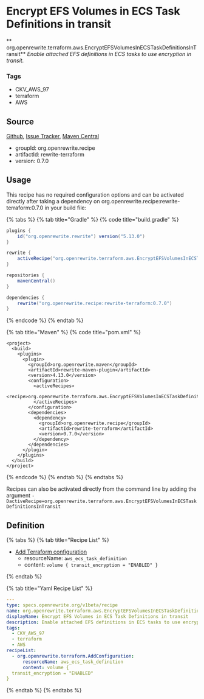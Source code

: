 # Encrypt EFS Volumes in ECS Task Definitions in transit

** org.openrewrite.terraform.aws.EncryptEFSVolumesInECSTaskDefinitionsInTransit**
_Enable attached EFS definitions in ECS tasks to use encryption in transit._

### Tags

* CKV_AWS_97
* terraform
* AWS

## Source

[Github](https://github.com/openrewrite/rewrite-terraform), [Issue Tracker](https://github.com/openrewrite/rewrite-terraform/issues), [Maven Central](https://search.maven.org/artifact/org.openrewrite.recipe/rewrite-terraform/0.7.0/jar)

* groupId: org.openrewrite.recipe
* artifactId: rewrite-terraform
* version: 0.7.0


## Usage

This recipe has no required configuration options and can be activated directly after taking a dependency on org.openrewrite.recipe:rewrite-terraform:0.7.0 in your build file:

{% tabs %}
{% tab title="Gradle" %}
{% code title="build.gradle" %}
```groovy
plugins {
    id("org.openrewrite.rewrite") version("5.13.0")
}

rewrite {
    activeRecipe("org.openrewrite.terraform.aws.EncryptEFSVolumesInECSTaskDefinitionsInTransit")
}

repositories {
    mavenCentral()
}

dependencies {
    rewrite("org.openrewrite.recipe:rewrite-terraform:0.7.0")
}
```
{% endcode %}
{% endtab %}

{% tab title="Maven" %}
{% code title="pom.xml" %}
```markup
<project>
  <build>
    <plugins>
      <plugin>
        <groupId>org.openrewrite.maven</groupId>
        <artifactId>rewrite-maven-plugin</artifactId>
        <version>4.13.0</version>
        <configuration>
          <activeRecipes>
            <recipe>org.openrewrite.terraform.aws.EncryptEFSVolumesInECSTaskDefinitionsInTransit</recipe>
          </activeRecipes>
        </configuration>
        <dependencies>
          <dependency>
            <groupId>org.openrewrite.recipe</groupId>
            <artifactId>rewrite-terraform</artifactId>
            <version>0.7.0</version>
          </dependency>
        </dependencies>
      </plugin>
    </plugins>
  </build>
</project>
```
{% endcode %}
{% endtab %}
{% endtabs %}

Recipes can also be activated directly from the command line by adding the argument `-DactiveRecipe=org.openrewrite.terraform.aws.EncryptEFSVolumesInECSTaskDefinitionsInTransit`

## Definition

{% tabs %}
{% tab title="Recipe List" %}
* [Add Terraform configuration](../../terraform/addconfiguration.md)
  * resourceName: `aws_ecs_task_definition`
  * content: `volume {
  transit_encryption = "ENABLED"
}`

{% endtab %}

{% tab title="Yaml Recipe List" %}
```yaml
---
type: specs.openrewrite.org/v1beta/recipe
name: org.openrewrite.terraform.aws.EncryptEFSVolumesInECSTaskDefinitionsInTransit
displayName: Encrypt EFS Volumes in ECS Task Definitions in transit
description: Enable attached EFS definitions in ECS tasks to use encryption in transit.
tags:
  - CKV_AWS_97
  - terraform
  - AWS
recipeList:
  - org.openrewrite.terraform.AddConfiguration:
      resourceName: aws_ecs_task_definition
      content: volume {
  transit_encryption = "ENABLED"
}

```
{% endtab %}
{% endtabs %}
